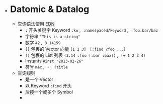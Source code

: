 - # Datomic & Datalog
	- 查询语法使用 [EDN](http://edn-format.org/)
		- `:` 开头关键字 Keyword `:kw` ,  `:namespaced/keyword` ,  `:foo.bar/baz`
		- 字符串 `"This is a string"`
		- 数字 `42` ,  `3.14159`
		- `[]` 包裹的 Vector 向量 `[1 2 3]`   `[:find ?foo ...]`
		- `()` 包裹的 List 列表 `(3.14 :foo [:bar :baz])` ,  `(+ 1 2 3 4)`
		- Instants `#inst "2013-02-26"`
		- 符号 `max` ,  `+` ,  `?title`
	- 查询规则
		- 是一个 Vector
		- 以 Keyword `:find` 开头
		- 后接一个或多个 Symbol
		-